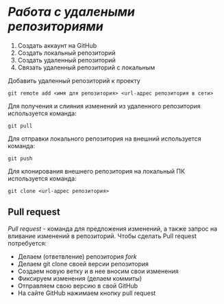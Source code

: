 # *Работа с удалеными репозиториями*
1. Создать аккаунт на GitHub
2. Создать локальный репозиторий
3. Создать удаленный репозиторий
4. Связать удаленный репозиторий с локальным

Добавить удаленный репозиторий к проекту
```
git remote add <имя для репозитория> <url-адрес репозитория в сети>
```
Для получения и слияния изменений из удаленного репозитория используется команда:
```
git pull
```
Для отправки локального репозитория на внешний используется команда:
```
git push
```
Для клонирования внешнего репозитория на локальный ПК используется команда:
```
git clone <url-адрес репозитория>
```
## Pull request
*Pull request* - команда для предложения изменений, а также запрос на вливание изменений в репозиторий.
Чтобы сделать Pull request потребуется:
* Делаем   (ответвление) репозитория *fork*
* Делаем git clone своей  версии репозитория 
* Создаем новую ветку и в нее вносим свои изменения
* Фиксируем изменения (делаем коммиты)
* Отправляем свою версию в свой GitHub
* На сайте GitHub нажимаем кнопку pull request